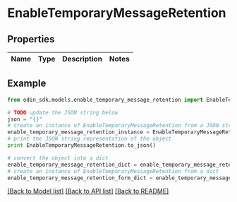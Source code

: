 # EnableTemporaryMessageRetention


## Properties

Name | Type | Description | Notes
------------ | ------------- | ------------- | -------------

## Example

```python
from odin_sdk.models.enable_temporary_message_retention import EnableTemporaryMessageRetention

# TODO update the JSON string below
json = "{}"
# create an instance of EnableTemporaryMessageRetention from a JSON string
enable_temporary_message_retention_instance = EnableTemporaryMessageRetention.from_json(json)
# print the JSON string representation of the object
print EnableTemporaryMessageRetention.to_json()

# convert the object into a dict
enable_temporary_message_retention_dict = enable_temporary_message_retention_instance.to_dict()
# create an instance of EnableTemporaryMessageRetention from a dict
enable_temporary_message_retention_form_dict = enable_temporary_message_retention.from_dict(enable_temporary_message_retention_dict)
```
[[Back to Model list]](../README.md#documentation-for-models) [[Back to API list]](../README.md#documentation-for-api-endpoints) [[Back to README]](../README.md)


